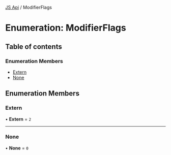 [JS Api](../index.md) / ModifierFlags

# Enumeration: ModifierFlags

## Table of contents

### Enumeration Members

- [Extern](ModifierFlags.md#extern)
- [None](ModifierFlags.md#none)

## Enumeration Members

### Extern

• **Extern** = ``2``

___

### None

• **None** = ``0``
